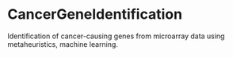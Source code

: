 # CancerGeneIdentification
Identification of cancer-causing genes from microarray data using metaheuristics, machine learning.
